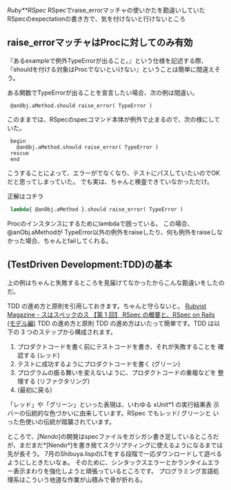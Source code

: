 *Ruby**RSpec* RSpecでraise_errorマッチャの使いかたを勘違いしていた
RSpecのexpectationの書き方で、気を付けないと行けないところ

## raise_errorマッチャはProcに対してのみ有効
『あるexampleで例外TypeErrorが出ること。』という仕様を記述する際、『shouldを付ける対象はProcでないといけない』ということは簡単に間違えそう。

ある関数でTypeErrorが出ることを宣言したい場合、次の例は間違い。
```
 @anObj.aMethod.should raise_error( TypeError )
```
このままでは、RSpecのspecコマンド本体が例外で止まるので、次の様にしていた。
```
 begin
   @anObj.aMethod.should raise_error( TypeError )
 rescue
 end
```
こうすることによって、エラーがでなくなり、テストにパスしていたいのでOKだと思ってしまっていた。
でも実は、ちゃんと検査できていなかっただけ。

正解はコチラ
```lisp
 lambda{ @anObj.aMethod }.should raise_error( TypeError )
```
Procのインスタンスにするためにlambdaで囲っている。
この場合、 @anObj.aMethodが TypeError以外の例外をraiseしたり、何も例外をraiseしなかった場合、ちゃんとfailしてくれる。

## (TestDriven Development:TDD)の基本
上の例はちゃんと失敗するところを見届けてなかったからこんな勘違いをしたのだ。

TDD の進め方と原則を引用しておきます。ちゃんと守らないと。
 [Rubyist Magazine - スはスペックのス 【第 1 回】 RSpec の概要と、RSpec on Rails (モデル編)](http://jp.rubyist.net/magazine/?0021-Rspec)
 TDD の進め方と原則
 TDD の進め方はいたって簡単です。TDD は以下の 3 つのステップから構成されます。
  1. プロダクトコードを書く前にテストコードを書き、それが失敗することを
     確認する (レッド)
  2. テストに成功するようにプロダクトコードを書く (グリーン)
  3. プログラムの振る舞いを変えないように、プロダクトコードの重複などを
     整理する (リファクタリング)
  4. (最初に戻る)
 
 「レッド」や「グリーン」といった表現は、いわゆる xUnit*1 の実行結果表
 示バーの伝統的な色づかいに由来しています。RSpec でもレッド/ グリーンと
 いった色使いの伝統が踏襲されています。

ところで、*[Nendo*]の開発はspecファイルをガシガシ書き足しているところだが、まだまだ*[Nendo*]を書き捨てスクリプティングに使えるようになるまでは先が長そう。
7月のShibuya.lispのLTをする段階で一応ダウンロードして遊べるようにしときたいなぁ。
そのために、シンタックスエラーとかランタイムエラー表示まわりを強化しようと頑張っているところです。
プログラミング言語処理系はこういう地道な作業が山積みで骨が折れる。
